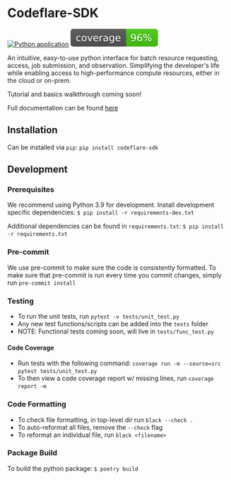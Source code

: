 # Codeflare-SDK

[![Python application](https://github.com/project-codeflare/codeflare-sdk/actions/workflows/python-app.yml/badge.svg?branch=main)](https://github.com/project-codeflare/codeflare-sdk/actions/workflows/python-app.yml)
![coverage badge](./coverage.svg)

An intuitive, easy-to-use python interface for batch resource requesting, access, job submission, and observation. Simplifying the developer's life while enabling access to high-performance compute resources, either in the cloud or on-prem.

Tutorial and basics walkthrough coming soon!

Full documentation can be found [here](https://project-codeflare.github.io/codeflare-sdk/)

## Installation

Can be installed via `pip`: `pip install codeflare-sdk`

## Development

### Prerequisites

We recommend using Python 3.9 for development.
Install development specific dependencies:
  `$ pip install -r requirements-dev.txt`

Additional dependencies can be found in `requirements.txt`: `$ pip install -r requirements.txt`

### Pre-commit

We use pre-commit to make sure the code is consistently formatted. To make sure that pre-commit is run every time you commit changes, simply run `pre-commit install`

### Testing

- To run the unit tests, run `pytest -v tests/unit_test.py`
- Any new test functions/scripts can be added into the `tests` folder
- NOTE: Functional tests coming soon, will live in `tests/func_test.py`

#### Code Coverage

- Run tests with the following command: `coverage run -m --source=src pytest tests/unit_test.py`
- To then view a code coverage report w/ missing lines, run `coverage report -m`

### Code Formatting

- To check file formatting, in top-level dir run `black --check .`
- To auto-reformat all files, remove the `--check` flag
- To reformat an individual file, run `black <filename>`

### Package Build

To build the python package: `$ poetry build`
